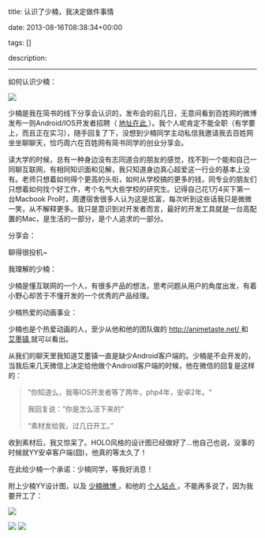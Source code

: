 title: 认识了少楠，我决定做件事情

date: 2013-08-16T08:38:34+00:00

tags: []

description: 

---
如何认识少楠： 

![](http://tp3.sinaimg.cn/1644839342/180/5664463363/1)

少楠是我在简书的线下分享会认识的，发布会的前几日，无意间看到百姓网的微博发布一则Android/IOS开发者招聘（ [ 地址在此 ](http://weibo.com/1644839342/A3rP0815L) ）。我个人呢肯定不能全职（有学要上，而且正在实习），随手回复了下，没想到少楠同学主动私信我邀请我去百姓网坐坐聊聊天，恰巧周六在百姓网有简书同学的创业分享会。 

读大学的时候，总有一种身边没有志同道合的朋友的感觉，找不到一个能和自己一同聊互联网，有相同知识面和见解，我只知道身边真心超爱这一行业的基本上没有。老师只想着如何得个更高的头衔，如何从学校搞的更多的钱，同专业的朋友们只想着如何找个好工作，考个名气大些学校的研究生。记得自己花1万4买下第一台Macbook Pro时，周遭宿舍很多人认为这是炫富，每次听到这些话我只是微微一笑，从不解释更多。我只是意识到对开发者而言，最好的开发工具就是一台高配置的Mac，是生活的一部分，是个人追求的一部分。 

分享会： 

聊得很投机~ 

我理解的少楠： 

少楠是懂互联网的一个人，有很多产品的想法，思考问题从用户的角度出发，有着小野心却苦于不懂开发的一个优秀的产品经理。 

少楠热爱的动画事业： 

少楠也是个热爱动画的人，至少从他和他的团队做的 [ http://animetaste.net/ ](http://animetaste.net/) 和 [ 艾墨镇 ](http://aimozhen.com/) 就可以看出。 

从我们的聊天里我知道艾墨镇一直是缺少Android客户端的。少楠是不会开发的，当我后来几天微信上决定给他做个Android客户端的时候，他在微信的回复是这样的： 

> ”你知道么，我等IOS开发者等了两年，php4年，安卓2年。“ 
> 
> 我回复说：”你是怎么活下来的“ 
> 
> “素材发给我，过几日开工。” 

收到素材后，我又惊呆了。HOLO风格的设计图已经做好了…他自己也说，没事的时候就YY安卓客户端(囧)，他真的等太久了！ 

在此给少楠一个承诺：少楠同学，等我好消息！ 

附上少楠YY设计图，以及 [ 少楠微博 ](http://weibo.com/311031555?from=profile&wvr=5&loc=infdomain) ，和他的 [ 个人站点 ](http://www.plidezus.net/) ，不能再多说了，因为我要开工了： 

![](http://ww1.sinaimg.cn/mw690/610dc034gw1e7o7laankrj20k00zk44j.jpg)

![](http://ww4.sinaimg.cn/mw690/610dc034gw1e7o7leyl5fj20k00zkjwf.jpg) ![](http://ww3.sinaimg.cn/mw690/610dc034gw1e7o7lbjrlxj20k00zkn4c.jpg)
